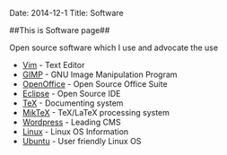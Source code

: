 Date: 2014-12-1
Title: Software

##This is Software page##

Open source software which I use and advocate the use

* [Vim](http://www.vim.org) - Text Editor
* [GIMP](http://www.gimp.org) - GNU Image Manipulation Program
* [OpenOffice](http://www.openoffice.org) - Open Source Office Suite
* [Eclipse](http://www.eclipse.org) - Open Source IDE
* [TeX](http://www.tex.org) - Documenting system
* [MikTeX](http://miktex.org) - TeX/LaTeX processing system
* [Wordpress](http://www.wordpress.org) - Leading CMS
* [Linux](http:/www.linux.org) - Linux OS Information 
* [Ubuntu](http://www.ubuntulinux.org) - User friendly Linux OS
